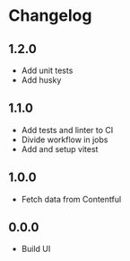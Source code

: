 # Changelog

## 1.2.0
- Add unit tests
- Add husky

## 1.1.0
- Add tests and linter to CI
- Divide workflow in jobs
- Add and setup vitest

## 1.0.0
- Fetch data from Contentful

## 0.0.0
- Build UI
